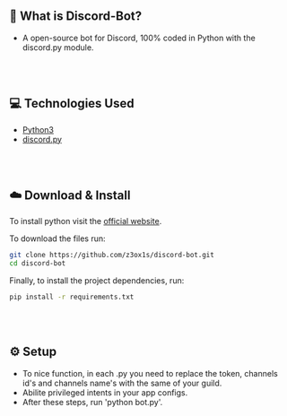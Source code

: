 
<br>

## 🤔 What is Discord-Bot?
  - A open-source bot for Discord, 100% coded in Python with the discord.py module.
  
<br><br>

## 💻 Technologies Used
  - <a href = "https://www.python.org">Python3</a>
  - <a href = "https://discordpy.readthedocs.io/en/latest/">discord.py</a>

<br><br>

## ☁️ Download & Install
  To install python visit the <a href="https://www.python.org">official website</a>.

  To download the files run:
  ```bash
  git clone https://github.com/z3ox1s/discord-bot.git
  cd discord-bot
  ```
  Finally, to install the project dependencies, run:
  
  ```bash
  pip install -r requirements.txt
  ```

<br><br>

## ⚙️ Setup
  - To nice function, in each .py you need to replace the token, channels id's and channels name's with the same of your guild.
  - Abilite privileged intents in your app configs.
  - After these steps, run 'python bot.py'.
